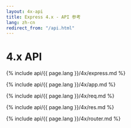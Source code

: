 ```yaml
---
layout: 4x-api
title: Express 4.x - API 参考
lang: zh-cn
redirect_from: "/api.html"
---
```

<div id="api-doc" markdown="1">

  <h1>4.x API</h1>

  <a id='express' class='h2'></a>
  {% include api/{{ page.lang }}/4x/express.md %}

  <a id='app' class='h2'></a>
  {% include api/{{ page.lang }}/4x/app.md %}

  <a id='req' class='h2'></a>
  {% include api/{{ page.lang }}/4x/req.md %}

  <a id='res' class='h2'></a>
  {% include api/{{ page.lang }}/4x/res.md %}

  <a id='router' class='h2'></a>
  {% include api/{{ page.lang }}/4x/router.md %}

</div>
